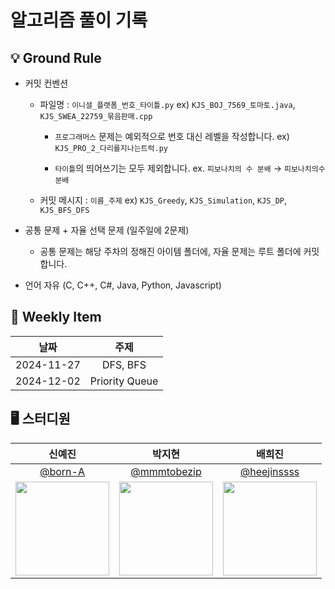 # 알고리즘 풀이 기록

## 💡 Ground Rule
- 커밋 컨벤션

  - 파일명 : `이니셜_플랫폼_번호_타이틀.py` ex) `KJS_BOJ_7569_토마토.java`, `KJS_SWEA_22759_묶음판매.cpp`
 
    - `프로그래머스` 문제는 예외적으로 번호 대신 레벨을 작성합니다. ex) `KJS_PRO_2_다리를지나는트럭.py`
 
    - `타이틀`의 띄어쓰기는 모두 제외합니다. ex. `피보나치의 수 분배` → `피보나치의수분배`
 
  - 커밋 메시지 : `이름_주제` ex) `KJS_Greedy`, `KJS_Simulation`, `KJS_DP`, `KJS_BFS_DFS`

- 공통 문제 + 자율 선택 문제 (일주일에 2문제)

  - 공통 문제는 해당 주차의 정해진 아이템 폴더에, 자율 문제는 루트 폴더에 커밋합니다.

- 언어 자유 (C, C++, C#, Java, Python, Javascript)

## 📢 Weekly Item
| 날짜 | 주제 |
| :-: | :-: |
| 2024-11-27 | DFS, BFS |
| 2024-12-02 | Priority Queue |

## 🖥️ 스터디원
| 신예진 | 박지현 | 배희진 |
| :-: | :-: | :-: |
| [@born-A](https://github.com/born-A) | [@mmmtobezip](https://github.com/mmmtobezip) | [@heejinssss](https://github.com/heejinssss) |
|<img src="https://github.com/born-A.png" style="width:150px; height:150px;">|<img src="https://github.com/mmmtobezip.png" style="width:150px; height:150px;">|<img src="https://github.com/heejinssss.png" style="width:150px; height:150px;">|
